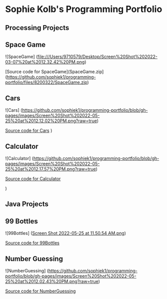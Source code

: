 # Sophie Kolb's Programming Portfolio

## Processing Projects

## Space Game

![SpaceGame] ([file:///Users/9710579/Desktop/Screen%20Shot%202022-03-07%20at%2012.32.42%20PM.png](https://github.com/sophiek1/programming-portfolio/blob/gh-pages/images/Screen%20Shot%202022-03-07%20at%2012.32.42%20PM.png?raw=true))


[Source code for SpaceGame](SpaceGame.zip](https://github.com/sophiek1/programming-portfolio/files/8200322/SpaceGame.zip)

## Cars


![Cars] (https://github.com/sophiek1/programming-portfolio/blob/gh-pages/images/Screen%20Shot%202022-05-25%20at%2012.12.02%20PM.png?raw=true)

[Source code for Cars](https://github.com/sophiek1/programming-portfolio/files/8773551/cars.zip)
)
## Calculator

![Calculator] (https://github.com/sophiek1/programming-portfolio/blob/gh-pages/images/Screen%20Shot%202022-05-25%20at%2012.17.57%20PM.png?raw=true)

[Source code for Calculator](https://github.com/sophiek1/programming-portfolio/files/8773602/Calculator.2.zip)

)

## Java Projects 


## 99 Bottles

![99Bottles] ([Screen Shot 2022-05-25 at 11.50.54 AM.png](https://github.com/sophiek1/programming-portfolio/blob/gh-pages/images/Screen%20Shot%202022-05-25%20at%2011.50.54%20AM.png?raw=true))


[Source code for 99Bottles](https://replit.com/@SOPHIEKOLB/99Bottles#Main.java)

## Number Guessing

![NumberGuessing] (https://github.com/sophiek1/programming-portfolio/blob/gh-pages/images/Screen%20Shot%202022-05-25%20at%2012.02.43%20PM.png?raw=true)


[Source code for NumberGuessing](https://replit.com/@SOPHIEKOLB/GuessingGame#Main.java)

